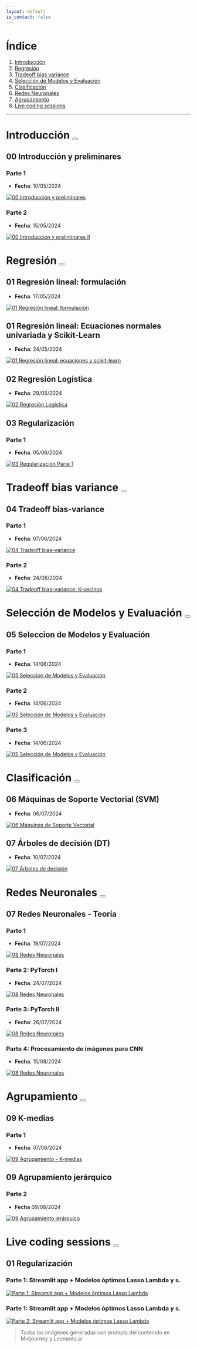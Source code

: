 ```yaml
---
layout: default
is_contact: false
---
```


# Índice

1. [Introducción](#introducción--)
2. [Regresión](#regresión--)
3. [Tradeoff bias variance](#tradeoff-bias-variance--)
4. [Selección de Modelos y Evaluación](#selección-de-modelos-y-evaluación--)
5. [Clasificación](#clasificación--)
6. [Redes Neuronales](#redes-neuronales--)
7. [Agrupamiento](#agrupamiento--)
8. [Live coding sessions](#live-coding-sessions--)

-----

# Introducción <a href="/clases"><button class="btn" ><i class="fa fa-home"></i> </button></a>

## 00 Introducción y preliminares

###  Parte 1

- **Fecha**: 10/05/2024

[![00 Introducción y preliminares](/static/I_2024_00_preliminares.png)](https://youtu.be/jXMarLOM-BQ "00 Introducción y preliminares")

###  Parte 2

- **Fecha**: 15/05/2024

[![00 Introducción y preliminares II](/static/I_2024_00_preliminares.png)](https://youtu.be/EvLQJetTi5k "00 Introducción y preliminares II")

# Regresión <a href="/clases"><button class="btn" ><i class="fa fa-home"></i> </button></a>

## 01 Regresión lineal: formulación

- **Fecha**: 17/05/2024

[![01 Regresión lineal: formulación](/static/I_2024_regresion_1.png)](https://youtu.be/6qyPVXrV7hY "01 Regresión lineal: formulación")

## 01 Regresión lineal: Ecuaciones normales univariada y Scikit-Learn

- **Fecha**: 24/05/2024

[![01 Regresión lineal: ecuaciones y scikit-learn](/static/I_2024_regresion_2.png)](https://youtu.be/6KqtL-CmUyk "01 Regresión lineal: ecuaciones y scikit-learn")

## 02 Regresión Logística

- **Fecha**: 29/05/2024

[![02 Regresión Logística](/static/I_2024_logistic_2.png)](https://youtu.be/AIz-5GK-Pw4 "02 Regresión Logística")

## 03 Regularización

### Parte 1

- **Fecha**: 05/06/2024

[![03 Regularización Parte 1](/static/I_2024_regularizacion_1.png)](https://youtu.be/u6bc3Ae56Pc "03 Regularización Parte 1") 

# Tradeoff bias variance <a href="/clases"><button class="btn" ><i class="fa fa-home"></i> </button></a>

## 04 Tradeoff bias-variance

### Parte 1

- **Fecha**: 07/06/2024

[![04 Tradeoff bias-variance](/static/I_2024_trade_vb.png)](https://youtu.be/-uLg7CMG-ME "04 Tradeoff bias-variance") 

### Parte 2

- **Fecha**: 24/06/2024

[![04 Tradeoff bias-variance: K-vecinos](/static/I_2024_knn.jpg)](https://youtu.be/t_HOaARNFFo "04 Tradeoff bias-variance: K-vecinos") 

# Selección de Modelos y Evaluación <a href="/clases"><button class="btn" ><i class="fa fa-home"></i> </button></a>

## 05 Seleccion de Modelos y Evaluación

### Parte 1 

- **Fecha**: 14/06/2024

[![05 Selección de Modelos y Evaluación](/static/model-selection.jpg)](https://youtu.be/XRCRe4LyQHg "05 Seleccion de Modelos y Evaluación")

### Parte 2 

- **Fecha**: 14/06/2024

[![05 Selección de Modelos y Evaluación](/static/model-selection-2.jpg)](https://youtu.be/6Wxj3Xe0nM8 "05 Seleccion de Modelos y Evaluación")

### Parte 3 

- **Fecha**: 14/06/2024

[![05 Selección de Modelos y Evaluación](/static/model-selection-3.jpg)](https://youtu.be/CxV8otZ-w2M "05 Seleccion de Modelos y Evaluación")

# Clasificación <a href="/clases"><button class="btn" ><i class="fa fa-home"></i> </button></a>

## 06 Máquinas de Soporte Vectorial (SVM)

- **Fecha**: 06/07/2024

[![06 Máquinas de Soporte Vectorial](/static/I_24_SVM.jpg)](https://youtu.be/NseeMxd2P1w "06 Máquinas de Soporte Vectorial")

## 07 Árboles de decisión (DT)

- **Fecha**: 10/07/2024

[![07 Árboles de decisión](/static/I_2024_decision-trees.jpg)](https://youtu.be/pYtio9JKyKg "07 Árboles de decisión") 

# Redes Neuronales <a href="/clases"><button class="btn" ><i class="fa fa-home"></i> </button></a>

## 07 Redes Neuronales - Teoría 

### Parte 1 

- **Fecha**: 19/07/2024

[![08 Redes Neuronales](/static/I_2024_nn-1.png)](https://youtu.be/yGi_zEZzpro "08 Redes Neuronales")

### Parte 2: PyTorch I

- **Fecha**: 24/07/2024

[![08 Redes Neuronales](/static/I_2024_nn-2.jpg)](https://youtu.be/ct6nmTcZovo "08 Redes Neuronales")

### Parte 3: PyTorch II

- **Fecha**: 26/07/2024

[![08 Redes Neuronales](/static/I_2024_nn-3.jpg)](https://youtu.be/UALHn2_bbjE "08 Redes Neuronales")

### Parte 4: Procesamiento de imágenes para CNN

- **Fecha**: 15/08/2024

[![08 Redes Neuronales](/static/I_2024_nn-3.jpg)](https://youtu.be/BeZCLGrioso "10 Procesamiento de imágenes para CNN")

# Agrupamiento <a href="/clases"><button class="btn" ><i class="fa fa-home"></i> </button></a>

## 09 K-medias

### Parte 1 

- **Fecha**: 07/08/2024

[![09 Agrupamiento - K-medias](/static/kmeans.jpg)](https://youtu.be/_ylTSLmji2M "09 Agrupamiento - K-medias")

## 09 Agrupamiento jerárquico

### Parte 2 

- **Fecha** 09/08/2024

[![09 Agrupamiento jerárquico](/static/kmeans.jpg)](https://youtu.be/FJ_Z3U01NFM "09 Agrupamiento jerárquico")

# Live coding sessions <a href="/clases"><button class="btn" ><i class="fa fa-home"></i> </button></a>

## 01 Regularización

### Parte 1: Streamlit app + Modelos óptimos Lasso Lambda y s.

[![Parte 1: Streamlit app + Modelos óptimos Lasso Lambda](/static/I_2024_live-coding-1.png)](https://youtu.be/JjMlG3fEYpk "Parte 1: Streamlit app + Modelos óptimos Lasso Lambda")

### Parte 1: Streamlit app + Modelos óptimos Lasso Lambda y s.

[![Parte 2: Streamlit app + Modelos óptimos Lasso Lambda](/static/I_2024_live-coding-1.png)](https://youtu.be/LlpE3-Yzti0 "Parte 2: Streamlit app + Modelos óptimos Lasso Lambda")


> Todas las imágenes generadas con prompts del contenido en Midjourney y Leonardo.ai

